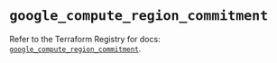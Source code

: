 # `google_compute_region_commitment`

Refer to the Terraform Registry for docs: [`google_compute_region_commitment`](https://registry.terraform.io/providers/hashicorp/google/5.39.0/docs/resources/compute_region_commitment).
